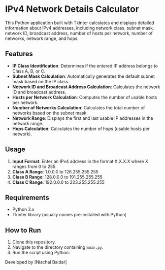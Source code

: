 # IPv4 Network Details Calculator

This Python application built with Tkinter calculates and displays detailed information about IPv4 addresses, including network class, subnet mask, network ID, broadcast address, number of hosts per network, number of networks, network range, and hops.

## Features

- **IP Class Identification**: Determines if the entered IP address belongs to Class A, B, or C.
- **Subnet Mask Calculation**: Automatically generates the default subnet mask based on the IP class.
- **Network ID and Broadcast Address Calculation**: Calculates the network ID and broadcast address.
- **Hosts per Network Calculation**: Computes the number of usable hosts per network.
- **Number of Networks Calculation**: Calculates the total number of networks based on the subnet mask.
- **Network Range**: Displays the first and last usable IP addresses in the network range.
- **Hops Calculation**: Calculates the number of hops (usable hosts per network).

## Usage

1. **Input Format**: Enter an IPv4 address in the format X.X.X.X where X ranges from 0 to 255.
2. **Class A Range**: 1.0.0.0 to 126.255.255.255
3. **Class B Range**: 128.0.0.0 to 191.255.255.255
4. **Class C Range**: 192.0.0.0 to 223.255.255.255

## Requirements

- Python 3.x
- Tkinter library (usually comes pre-installed with Python)

## How to Run

1. Clone this repository.
2. Navigate to the directory containing `main.py`.
3. Run the script using Python:

Developed by [Nischal Baidar]
